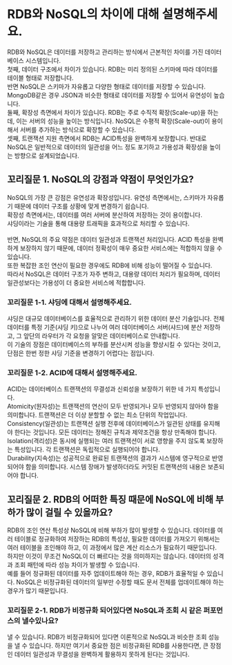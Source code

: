# RDB와 NoSQL의 차이에 대해 설명해주세요.

RDB와 NoSQL은 데이터를 저장하고 관리하는 방식에서 근본적인 차이를 가진 데이터베이스 시스템입니다.<br>
첫째, 데이터 구조에서 차이가 있습니다. RDB는 미리 정의된 스키마에 따라 데이터를 테이블 형태로 저장합니다.<br>
반면 NoSQL은 스키마가 자유롭고 다양한 형태로 데이터를 저장할 수 있습니다. MongoDB같은 경우 JSON과 비슷한 형태로 데이터를 저장할 수 있어서 유연성이 높습니다.<br>
둘째, 확장성 측면에서 차이가 있습니다. RDB는 주로 수직적 확장(Scale-up)을 하는데, 이는 서버의 성능을 높이는 방식입니다. NoSQL은 수평적 확장(Scale-out)이 용이해서 서버를 추가하는 방식으로 확장할 수 있습니다.<br>
셋째, 트랜잭션 지원 측면에서 RDB는 ACID특성을 완벽하게 보장합니다. 반대로 NoSQL은 일반적으로 데이터의 일관성을 어느 정도 포기하고 가용성과 확장성을 높이는 방향으로 설계되었습니다.

## 꼬리질문 1. NoSQL의 강점과 약점이 무엇인가요?

NoSQL의 가장 큰 강점은 유연성과 확장성입니다. 유연성 측면에서는, 스키마가 자유롭기 때문에 데이터 구조를 상황에 맞게 변경하기 쉽습니다.<br>
확장성 측면에서는, 데이터를 여러 서버에 분산하여 저장하는 것이 용이합니다.<br>
샤딩이라는 기술을 통해 대용량 트래픽을 효과적으로 처리할 수 있습니다.<br>
<br>
반면, NoSQL의 주요 약점은 데이터 일관성과 트랜잭션 처리입니다. ACID 특성을 완벽하게 보장하지 않기 때문에, 데이터 정확성이 매우 중요한 서비스에는 적합하지 않을 수 있습니다.<br>
또한 복잡한 조인 연산이 필요한 경우에도 RDB에 비해 성능이 떨어질 수 있습니다.<br>
따라서 NoSQL은 데이터 구조가 자주 변하고, 대용량 데이터 처리가 필요하며, 데이터 일관성보다는 가용성이 더 중요한 서비스에 적합합니다.

### 꼬리질문 1-1. 샤딩에 대해서 설명해주세요.

샤딩은 대규모 데이터베이스를 효율적으로 관리하기 위한 데이터 분산 기술입니다.
전체 데이터를 특정 기준(샤딩 키)으로 나누어 여러 데이터베이스 서버(샤드)에 분산 저장하고, 그 앞단의 라우터가 각 요청을 알맞은 데이터베이스로 안내합니다.<br>
이 기술의 장점은 데이터베이스의 부하를 분산시켜 성능을 향상시킬 수 있다는 것이고, 단점은 한번 정한 샤딩 기준을 변경하기 어렵다는 점입니다.

### 꼬리질문 1-2. ACID에 대해서 설명해주세요.

ACID는 데이터베이스 트랜잭션의 무결성과 신뢰성을 보장하기 위한 네 가지 특성입니다.<br>
Atomicity(원자성)는 트랜잭션의 연산이 모두 반영되거나 모두 반영되지 않아야 함을 의미합니다. 트랜잭션은 더 이상 분할할 수 없는 최소 단위의 작업입니다.<br>
Consistency(일관성)는 트랜잭션 실행 전후에 데이터베이스가 일관된 상태를 유지해야 한다는 것입니다. 모든 데이터는 정해진 규칙과 제약조건을 항상 만족해야 합니다.<br>
Isolation(격리성)은 동시에 실행되는 여러 트랜잭션이 서로 영향을 주지 않도록 보장하는 특성입니다. 각 트랜잭션은 독립적으로 실행되어야 합니다.<br>
Durability(지속성)는 성공적으로 완료된 트랜잭션의 결과가 시스템에 영구적으로 반영되어야 함을 의미합니다. 시스템 장애가 발생하더라도 커밋된 트랜잭션의 내용은 보존되어야 합니다.

## 꼬리질문 2. RDB의 어떠한 특징 때문에 NoSQL에 비해 부하가 많이 걸릴 수 있을까요?

RDB의 조인 연산 특성상 NoSQL에 비해 부하가 많이 발생할 수 있습니다. 데이터를 여러 테이블로 정규화하여 저장하는 RDB의 특성상, 필요한 데이터를 가져오기 위해서는 여러 테이블을 조인해야 하고, 이 과정에서 많은 계산 리소스가 필요하기 때문입니다.<br>
하지만 이것이 무조건 NoSQL이 더 빠르다는 것을 의미하지는 않습니다. 데이터의 성격과 조회 패턴에 따라 성능 차이가 발생할 수 있습니다.<br>
예를 들어 정규화된 데이터를 자주 업데이트해야 하는 경우, RDB가 효율적일 수 있습니다. NoSQL은 비정규화된 데이터의 일부만 수정할 때도 문서 전체를 업데이트해야 하는 경우가 많기 때문입니다.

### 꼬리질문 2-1. RDB가 비정규화 되어있다면 NoSQL과 조회 시 같은 퍼포먼스의 낼수있나요?

낼 수 있습니다. RDB가 비정규화되어 있다면 이론적으로 NoSQL과 비슷한 조회 성능을 낼 수 있습니다. 하지만 여기서 중요한 점은 비정규화된 RDB를 사용한다면, 큰 장점인 데이터 일관성과 무결성을 완벽하게 활용하지 못하게 된다는 것입니다.
